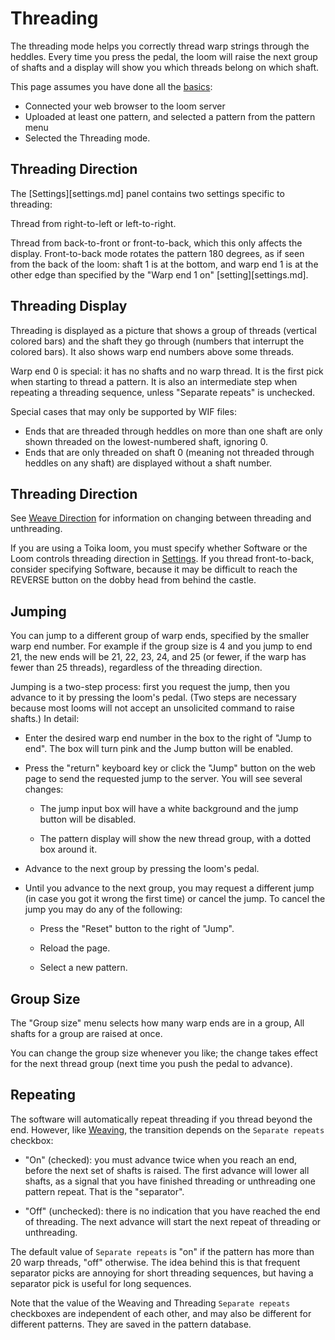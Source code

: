 # Threading

The threading mode helps you correctly thread warp strings through the heddles.
Every time you press the pedal, the loom will raise the next group of shafts
and a display will show you which threads belong on which shaft.

This page assumes you have done all the [basics](index.md):

* Connected your web browser to the loom server
* Uploaded at least one pattern, and selected a pattern from the pattern menu
* Selected the Threading mode.

## Threading Direction

The [Settings][settings.md] panel contains two settings specific to threading:

Thread from right-to-left or left-to-right.

Thread from back-to-front or front-to-back, which this only affects the display.
Front-to-back mode rotates the pattern 180 degrees, as if seen from the back of the loom:
shaft 1 is at the bottom, and warp end 1 is at the other edge than specified by the "Warp end 1 on" [setting][settings.md].

## Threading Display

Threading is displayed as a picture that shows a group of threads (vertical colored bars) and the shaft they go through (numbers that interrupt the colored bars).
It also shows warp end numbers above some threads.

Warp end 0 is special: it has no shafts and no warp thread. It is the first pick when starting to thread a pattern.
It is also an intermediate step when repeating a threading sequence, unless "Separate repeats" is unchecked.

Special cases that may only be supported by WIF files:

* Ends that are threaded through heddles on more than one shaft are only shown threaded on the lowest-numbered shaft, ignoring 0.
* Ends that are only threaded on shaft 0 (meaning not threaded through heddles on any shaft) are displayed without a shaft number.

## Threading Direction

See [Weave Direction](weaving.md#weave-direction) for information on changing between threading and unthreading.

If you are using a Toika loom, you must specify whether Software or the Loom controls threading direction in [Settings](settings.md).
If you thread front-to-back, consider specifying Software, because it may be difficult to reach the REVERSE button on the dobby head from behind the castle.

## Jumping

You can jump to a different group of warp ends, specified by the smaller warp end number.
For example if the group size is 4 and you jump to end 21, the new ends will be 21, 22, 23, 24, and 25 (or fewer, if the warp has fewer than 25 threads), regardless of the threading direction.

Jumping is a two-step process: first you request the jump, then you advance to it by pressing the loom's pedal.
(Two steps are necessary because most looms will not accept an unsolicited command to raise shafts.)
In detail:

* Enter the desired warp end number in the box to the right of "Jump to end".
  The box will turn pink and the Jump button will be enabled.

* Press the "return" keyboard key or click the "Jump" button on the web page to send the requested jump to the server.
  You will see several changes:

    * The jump input box will have a white background and the jump button will be disabled.

    * The pattern display will show the new thread group, with a dotted box around it.

* Advance to the next group by pressing the loom's pedal.

* Until you advance to the next group, you may request a different jump (in case you got it wrong the first time) or cancel the jump.
  To cancel the jump you may do any of the following:

    * Press the "Reset" button to the right of "Jump".

    * Reload the page.

    * Select a new pattern.

## Group Size

The "Group size" menu selects how many warp ends are in a group, All shafts for a group are raised at once.

You can change the group size whenever you like; the change takes effect for the next thread group (next time you push the pedal to advance).

## Repeating

The software will automatically repeat threading if you thread beyond the end.
However, like [Weaving](weaving.md), the transition depends on the `Separate repeats` checkbox:

* "On" (checked): you must advance twice when you reach an end, before the next set of shafts is raised.
  The first advance will lower all shafts, as a signal that you have finished threading or unthreading one pattern repeat. That is the "separator".

* "Off" (unchecked): there is no indication that you have reached the end of threading.
  The next advance will start the next repeat of threading or unthreading.

The default value of `Separate repeats` is "on" if the pattern has more than 20 warp threads, "off" otherwise.
The idea behind this is that frequent separator picks are annoying for short threading sequences, but having a separator pick is useful for long sequences.

Note that the value of the Weaving and Threading `Separate repeats` checkboxes are independent of each other,
and may also be different for different patterns. They are saved in the pattern database.
